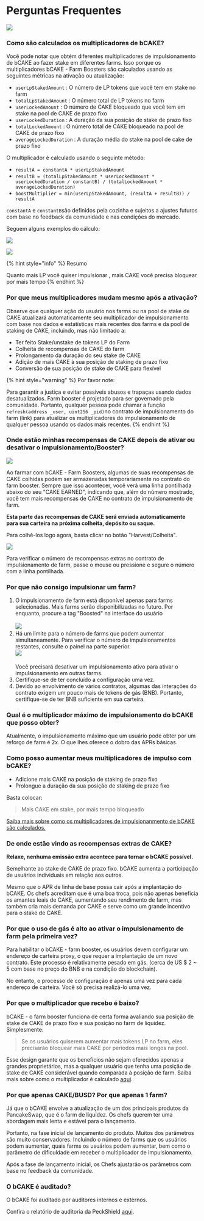 # Perguntas Frequentes

![](../../../.gitbook/assets/how-bCAKE-FAQ.png)

### Como são calculados os multiplicadores  de bCAKE?&#x20;

Você pode notar que obtém diferentes multiplicadores de impulsionamento de bCAKE ao fazer stake em diferentes farms. Isso porque os multiplicadores bCAKE - Farm Boosters são calculados usando as seguintes métricas na ativação ou atualização:

* `userLpStakedAmount` : O número de LP tokens que você tem em stake no farm
* `totalLpStakedAmount` : O número total de LP tokens no farm
* `userLockedAmount` : O número de CAKE bloqueado que você tem em stake na pool de CAKE de prazo fixo
* `userLockedDuration` : A duração da sua posição de stake de prazo fixo
* `totalLockedAmount` : O número total de CAKE bloqueado na pool de CAKE de prazo fixo
* `averageLockedDuration` : A duração média do stake na pool de cake de prazo fixo

O multiplicador é calculado usando o seguinte método:

* `resultA = constantA * userLpStakedAmount`
* `resultB = (totalLpStakedAmount * userLockedAmount * userLockedDuration / constantB) / (totalLockedAmount * averageLockedDuration)`
* `boostMultiplier = min(userLpStakedAmount, (resultA + resultB)) / resultA`

`constantA` e `constantB`são definidos pela cozinha e sujeitos a ajustes futuros com base no feedback da comunidade e nas condições do mercado.

Seguem alguns exemplos do cálculo:

![](<../../../.gitbook/assets/image (3) (1) (2).png>)

![](<../../../.gitbook/assets/image (11) (3).png>)

{% hint style="info" %}
Resumo

Quanto mais LP você quiser impulsionar , mais CAKE você precisa bloquear por mais tempo
{% endhint %}

### Por que meus multiplicadores mudam mesmo após a ativação?

Observe que qualquer ação do usuário nos farms ou na pool de stake de CAKE atualizará automaticamente seu multiplicador de impulsionamento com base nos dados e estatísticas mais recentes dos farms e da pool de staking de CAKE, incluindo, mas não limitado a:&#x20;

* Ter feito Stake/unstake de tokens LP do Farm&#x20;
* Colheita de recompensas de CAKE do farm&#x20;
* Prolongamento da duração do seu stake de CAKE&#x20;
* Adição de mais CAKE à sua posição de staking de prazo fixo&#x20;
* Conversão de sua posição de stake de CAKE para flexível

{% hint style="warning" %}
Por favor note:&#x20;

Para garantir a justiça e evitar possíveis abusos e trapaças usando dados desatualizados. Farm booster é projetado para ser governado pela comunidade. Portanto, qualquer pessoa pode chamar a função `refresh(address _user, uint256 _pid)`no contrato de impulsionamento do farm (link) para atualizar os multiplicadores do impulsionamento de qualquer pessoa usando os dados mais recentes.
{% endhint %}

### Onde estão minhas recompensas de CAKE depois de ativar ou desativar o impulsionamento/Booster?

![](<../../../.gitbook/assets/image (16) (1).png>)

Ao farmar com bCAKE - Farm Boosters, algumas de suas recompensas de CAKE colhidas podem ser armazenadas temporariamente no contrato do farm booster. Sempre que isso acontecer, você verá uma linha pontilhada abaixo do seu "CAKE EARNED", indicando que, além do número mostrado, você tem mais recompensas de CAKE no contrato de impulsionamento de farm.&#x20;

**Esta parte das recompensas de CAKE será enviada automaticamente para sua carteira na próxima colheita, depósito ou saque.**&#x20;

Para colhê-los logo agora, basta clicar no botão "Harvest/Colheita".

![](<../../../.gitbook/assets/image (4) (2).png>)

Para verificar o número de recompensas extras no contrato de impulsionamento de farm, passe o mouse ou pressione e segure o número com a linha pontilhada.

### Por que não consigo impulsionar um farm?

1. O impulsionamento de farm está disponível apenas para farms selecionadas. Mais farms serão disponibilizadas no futuro. Por enquanto, procure a tag "Boosted" na interface do usuário\
   \
   ![](<../../../.gitbook/assets/image (1) (2) (1) (1).png>)
2. Há um limite para o número de farms que podem aumentar simultaneamente. Para verificar o número de impulsionamentos restantes, consulte o painel na parte superior. \
   ![](<../../../.gitbook/assets/image (12) (1).png>)\
   \
   Você precisará desativar um impulsionamento ativo para ativar o impulsionamento em outras farms.
3. Certifique-se de ter concluído a configuração uma vez.
4. Devido ao envolvimento de vários contratos, algumas das interações do contrato exigem um pouco mais de tokens de gás (BNB). Portanto, certifique-se de ter BNB suficiente em sua carteira.

### Qual é o multiplicador máximo de impulsionamento do bCAKE que posso obter?

Atualmente, o impulsionamento máximo que um usuário pode obter por um reforço de farm é 2x. O que lhes oferece o dobro das APRs básicas.

### Como posso aumentar meus multiplicadores de impulso com bCAKE?&#x20;

* Adicione mais CAKE na posição de staking de prazo fixo&#x20;
* Prolongue a duração da sua posição de staking de prazo fixo&#x20;

Basta colocar:

> Mais CAKE em stake, por mais tempo bloqueado

[Saiba mais sobre como os multiplicadores de impulsionanmento de bCAKE são calculados.](https://docs.pancakeswap.finance/v/portuguese-brazilian/products/yield-farming/bcake/faq)

### De onde estão vindo as recompensas extras de CAKE?&#x20;

**Relaxe, nenhuma emissão extra acontece para tornar o bCAKE possível.**

Semelhante ao stake de CAKE de prazo fixo. bCAKE aumenta a participação de usuários individuais em relação aos outros.&#x20;

Mesmo que o APR de linha de base possa cair após a implantação do bCAKE. Os chefs acreditam que é uma boa troca, pois não apenas beneficia os amantes leais de CAKE, aumentando seu rendimento de farm, mas também cria mais demanda por CAKE e serve como um grande incentivo para o stake de CAKE.

### Por que o uso de gás é alto ao ativar o impulsionamento de farm pela primeira vez?&#x20;

Para habilitar o bCAKE - farm booster, os usuários devem configurar um endereço de carteira proxy, o que requer a implantação de um novo contrato. Este processo é relativamente pesado em gás. (cerca de US $ 2 \~ 5 com base no preço do BNB e na condição do blockchain).

No entanto, o processo de configuração é apenas uma vez para cada endereço de carteira. Você só precisa realizá-lo uma vez.

### Por que o multiplicador que recebo é baixo?&#x20;

bCAKE - o farm booster funciona de certa forma avaliando sua posição de stake de CAKE de prazo fixo e sua posição no farm de liquidez. Simplesmente:&#x20;

> Se os usuários quiserem aumentar mais tokens LP no farm, eles precisarão bloquear mais CAKE por períodos mais longos na pool.&#x20;

Esse design garante que os benefícios não sejam oferecidos apenas a grandes proprietários, mas a qualquer usuário que tenha uma posição de stake de CAKE considerável quando comparada à posição de farm. Saiba mais sobre como o multiplicador é calculado [aqui](https://docs.pancakeswap.finance/v/portuguese-brazilian/products/yield-farming/bcake/faq).

### Por que apenas CAKE/BUSD? Por que apenas 1 farm?&#x20;

Já que o bCAKE envolve a atualização de um dos principais produtos da PancakeSwap, que é o farm de liquidez. Os chefs querem ter uma abordagem mais lenta e estável para o lançamento.&#x20;

Portanto, na fase inicial de lançamento do produto. Muitos dos parâmetros são muito conservadores. Incluindo o número de farms que os usuários podem aumentar, quais farms os usuários podem aumentar, bem como o parâmetro de dificuldade em receber o multiplicador de impulsionamento.&#x20;

Após a fase de lançamento inicial, os Chefs ajustarão os parâmetros com base no feedback da comunidade.&#x20;

### O bCAKE é auditado?&#x20;

O bCAKE foi auditado por auditores internos e externos.&#x20;

Confira o relatório de auditoria da PeckShield [aqui](https://github.com/peckshield/publications/tree/master/audit\_reports/PeckShield-Audit-Report-PancakeSwap-FarmBooster-v1.0.pdf).
